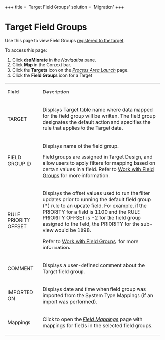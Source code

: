 +++
title = 'Target Field Groups'
solution = 'Migration'
+++

# Target Field Groups

<div class="use">

Use this page to view Field Groups [registered to the
target](../../Design/Use_Cases/Assign_a_Field_Group_to_an_Object.htm).

</div>

To access this page:

1.  Click <span style="font-weight: bold;">dspMigrate</span> in the
    <span style="font-style: italic;">Navigation</span> pane.
2.  Click <span style="font-weight: bold;">Map </span>in the Context
    bar.
3.  Click the <span style="font-weight: bold;">Targets</span> icon on
    the *[Process Area Launch](Process_Area_Launch_map.htm)* page.
4.  Click the <span style="font-weight: bold;">Field Groups</span> icon
    for a Target

<table>
<tbody>
<tr class="odd">
<td><p>Field</p></td>
<td><p>Description</p></td>
</tr>
<tr class="even">
<td><p>TARGET</p></td>
<td><p>Displays Target table name where data mapped for the field group will be written. The field group designates the default action and specifies the rule that applies to the Target data.</p></td>
</tr>
<tr class="odd">
<td><p>FIELD GROUP ID</p></td>
<td><p>Displays name of the field group.</p>
<p>Field groups are assigned in Target Design, and allow users to apply filters for mapping based on certain values in a field. Refer to <a href="../../Design/Use_Cases/Work_with_Field_Groups.htm">Work with Field Groups</a> for more information.</p></td>
</tr>
<tr class="even">
<td><p>RULE PRIORITY OFFSET</p></td>
<td><p>Displays the offset values used to run the filter updates prior to running the default field group (*) rule to an update field. For example, if the PRIORITY for a field is 1100 and the RULE PRIORITY OFFSET is -2 for the field group assigned to the field, the PRIORITY for the sub-view would be 1098.</p>
<p>Refer to <a href="../../Design/Use_Cases/Work_with_Field_Groups.htm">Work with Field Groups</a>  for more information.</p></td>
</tr>
<tr class="odd">
<td><p>COMMENT</p></td>
<td><p>Displays a user-defined comment about the Target field group.</p></td>
</tr>
<tr class="even">
<td><p>IMPORTED ON</p></td>
<td><p>Displays date and time when field group was imported from the System Type Mappings (if an import was performed).</p></td>
</tr>
<tr class="odd">
<td><p>Mappings</p></td>
<td><p>Click to open the <span style="font-style: italic;"><a href="Field_Mappings_H.htm">Field Mappings</a></span> page with mappings for fields in the selected field groups.</p></td>
</tr>
</tbody>
</table>
